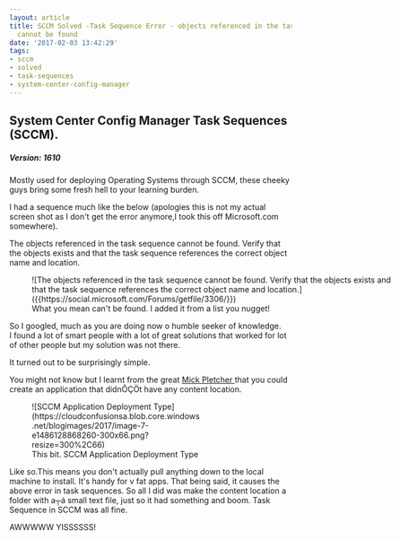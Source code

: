 ```yaml
---
layout: article
title: SCCM Solved -Task Sequence Error - objects referenced in the task sequence
  cannot be found
date: '2017-02-03 13:42:29'
tags:
- sccm
- solved
- task-sequences
- system-center-config-manager
---
```




## System Center Config Manager Task Sequences (SCCM).

##### Version: 1610

Mostly used for deploying Operating Systems through SCCM, these cheeky guys bring some fresh hell to your learning burden.

I had a sequence much like the below (apologies this is not my actual screen shot as I don't get the error anymore,I took this off Microsoft.com somewhere).

The objects referenced in the task sequence cannot be found. Verify that the objects exists and that the task sequence references the correct object name and location.

<figure class="wp-caption aligncenter" style="width: 662px">![The objects referenced in the task sequence cannot be found. Verify that the objects exists and that the task sequence references the correct object name and location.]({{https://social.microsoft.com/Forums/getfile/3306/}})<figcaption class="wp-caption-text">What you mean can't be found. I added it from a list you nugget!</figcaption></figure>

So I googled, much as you are doing now o humble seeker of knowledge.  
 I found a lot of smart people with a lot of great solutions that worked for lot of other people but my solution was not there.

It turned out to be surprisingly simple.

You might not know but I learnt from the great [Mick Pletcher ](http://mickitblog.blogspot.co.uk/)that you could create an application that didnÔÇÖt have any content location.

<figure class="wp-caption alignnone" id="attachment_200" style="width: 300px">![SCCM Application Deployment Type](https://cloudconfusionsa.blob.core.windows.net/blogimages/2017/image-7-e1486128868260-300x66.png?resize=300%2C66)<figcaption class="wp-caption-text">This bit. SCCM Application Deployment Type</figcaption></figure>Like so.This means you don't actually pull anything down to the local machine to install. It's handy for v fat apps.  
 That being said, it causes the above error in task sequences.  
 So all I did was make the content location a folder with a┬á small text file, just so it had something and boom. Task Sequence in SCCM was all fine.



AWWWWW YISSSSSS!




